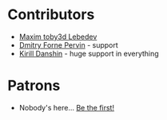 # Contributors
- [Maxim toby3d Lebedev](https://github.com/toby3d)
- [Dmitry Forne Pervin](https://github.com/Forne) - support
- [Kirill Danshin](https://github.com/kirillDanshin) - huge support in everything

# Patrons
- Nobody's here... [Be the first!](https://www.patreon.com/toby3d)